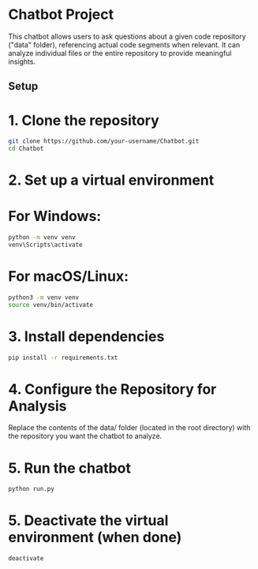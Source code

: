 # Chatbot Project

This chatbot allows users to ask questions about a given code repository ("data" folder), referencing actual code segments when relevant. It can analyze individual files or the entire repository to provide meaningful insights.

## Setup

# 1. Clone the repository
```sh
git clone https://github.com/your-username/Chatbot.git
cd Chatbot
```

# 2. Set up a virtual environment

# For Windows:
```sh
python -m venv venv
venv\Scripts\activate
```

# For macOS/Linux:
```sh
python3 -m venv venv
source venv/bin/activate
```

# 3. Install dependencies
```sh
pip install -r requirements.txt
```

# 4. Configure the Repository for Analysis
Replace the contents of the data/ folder (located in the root directory) with the repository you want the chatbot to analyze.

# 5. Run the chatbot
```sh
python run.py
```

# 5. Deactivate the virtual environment (when done)
```sh
deactivate
```
